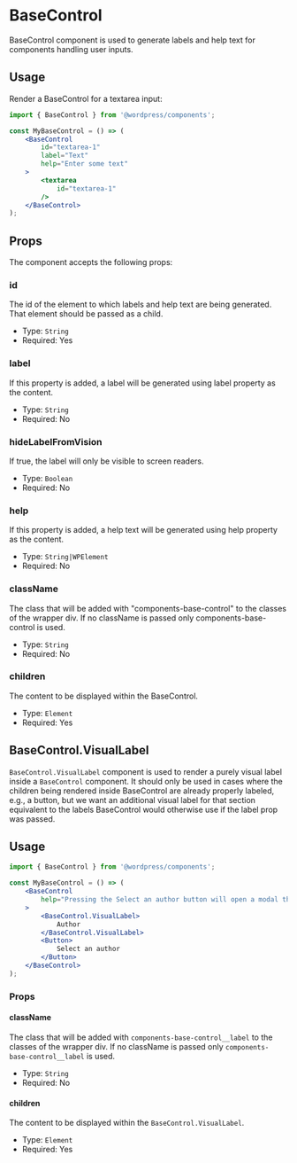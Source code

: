 # BaseControl

BaseControl component is used to generate labels and help text for components handling user inputs.


## Usage

Render a BaseControl for a textarea input:
```jsx
import { BaseControl } from '@wordpress/components';

const MyBaseControl = () => (
	<BaseControl
		id="textarea-1"
		label="Text"
		help="Enter some text"
	>
		<textarea
			id="textarea-1"
		/>
	</BaseControl>
);
```

## Props

The component accepts the following props:

### id

The id of the element to which labels and help text are being generated. That element should be passed as a child.

- Type: `String`
- Required: Yes


### label

If this property is added, a label will be generated using label property as the content.

- Type: `String`
- Required: No

### hideLabelFromVision

If true, the label will only be visible to screen readers.

- Type: `Boolean`
- Required: No

### help

If this property is added, a help text will be generated using help property as the content.

- Type: `String|WPElement`
- Required: No

### className

The class that will be added with "components-base-control" to the classes of the wrapper div.
If no className is passed only components-base-control is used.

- Type: `String`
- Required: No

### children

The content to be displayed within the BaseControl.

- Type: `Element`
- Required: Yes

## BaseControl.VisualLabel

`BaseControl.VisualLabel` component is used to render a purely visual label inside a `BaseControl` component.
It should only be used in cases where the children being rendered inside BaseControl are already properly labeled, e.g., a button, but we want an additional visual label for that section equivalent to the labels BaseControl would otherwise use if the label prop was passed.


## Usage
```jsx
import { BaseControl } from '@wordpress/components';

const MyBaseControl = () => (
	<BaseControl
		help="Pressing the Select an author button will open a modal that allows an advanced mechanism for author selection"
	>
		<BaseControl.VisualLabel>
			Author
		</BaseControl.VisualLabel>
		<Button>
			Select an author
		</Button>
	</BaseControl>
);
```

### Props

#### className

The class that will be added with `components-base-control__label` to the classes of the wrapper div.
If no className is passed only `components-base-control__label` is used.

- Type: `String`
- Required: No

#### children

The content to be displayed within the `BaseControl.VisualLabel`.

- Type: `Element`
- Required: Yes
